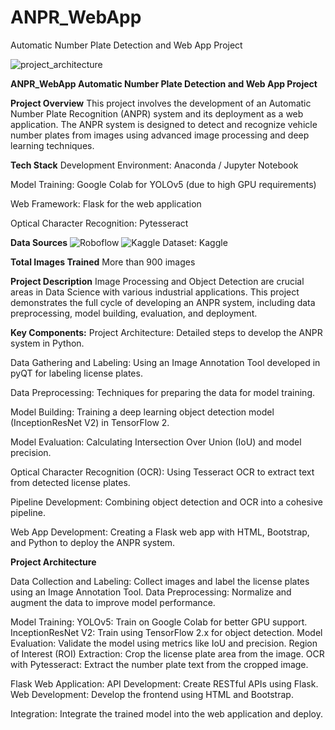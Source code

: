 # ANPR_WebApp
Automatic Number Plate Detection and Web App Project

![project_architecture](https://github.com/Satyam852/ANPR_WebApp/assets/83311648/deda8c61-8fe4-42d2-8537-8ca14382ff72)

**ANPR_WebApp
Automatic Number Plate Detection and Web App Project**

**Project Overview**
This project involves the development of an Automatic Number Plate Recognition (ANPR) system and its deployment as a web application. The ANPR system is designed to detect and recognize vehicle number plates from images using advanced image processing and deep learning techniques.

**Tech Stack**
Development Environment: Anaconda / Jupyter Notebook

Model Training: Google Colab for YOLOv5 (due to high GPU requirements)

Web Framework: Flask for the web application

Optical Character Recognition: Pytesseract


**Data Sources**
![Roboflow](https://universe.roboflow.com/)
![Kaggle Dataset: Kaggle]( https://www.kaggle.com/datasets )

**Total Images Trained**
More than 900 images


**Project Description**
Image Processing and Object Detection are crucial areas in Data Science with various industrial applications. This project demonstrates the full cycle of developing an ANPR system, including data preprocessing, model building, evaluation, and deployment.

**Key Components:**
Project Architecture: Detailed steps to develop the ANPR system in Python.

Data Gathering and Labeling: Using an Image Annotation Tool developed in pyQT for labeling license plates.

Data Preprocessing: Techniques for preparing the data for model training.

Model Building: Training a deep learning object detection model (InceptionResNet V2) in TensorFlow 2.

Model Evaluation: Calculating Intersection Over Union (IoU) and model precision.

Optical Character Recognition (OCR): Using Tesseract OCR to extract text from detected license plates.

Pipeline Development: Combining object detection and OCR into a cohesive pipeline.

Web App Development: Creating a Flask web app with HTML, Bootstrap, and Python to deploy the ANPR system.


**Project Architecture**


Data Collection and Labeling: Collect images and label the license plates using an Image Annotation Tool.
Data Preprocessing: Normalize and augment the data to improve model performance.


Model Training:
YOLOv5: Train on Google Colab for better GPU support.
InceptionResNet V2: Train using TensorFlow 2.x for object detection.
Model Evaluation: Validate the model using metrics like IoU and precision.
Region of Interest (ROI) Extraction: Crop the license plate area from the image.
OCR with Pytesseract: Extract the number plate text from the cropped image.


Flask Web Application:
API Development: Create RESTful APIs using Flask.
Web Development: Develop the frontend using HTML and Bootstrap.


Integration: Integrate the trained model into the web application and deploy.
